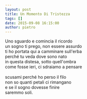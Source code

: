 ```yaml
---
layout: post
title: Un Momento Di Tristezza
tags: []
date: 2015-09-08 16:15:00
author: pietro
---
```

Uno sguardo e comincia il ricordo<br/>un sogno ti prego, non essere assurdo<br/>ti ho portata qui a camminare sull'erba<br/>perché tu veda dove sono nato<br/>in questa distesa, sotto quell'ombra<br/>come fosse ieri, ci sdraiamo a pensare<br/><br/>scusami perché ho perso il filo<br/>non so quanti petali ci rimangano<br/>e se il sogno dovesse finire<br/>saremmo soli.
